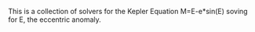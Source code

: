 This is a collection of solvers for the Kepler Equation
M=E-e*sin(E)
soving for E, the eccentric anomaly.